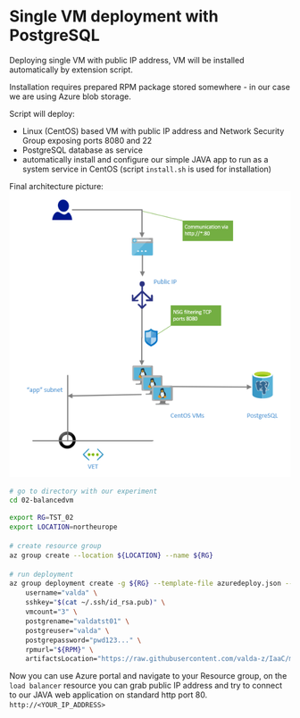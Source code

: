 # Single VM deployment with PostgreSQL

Deploying single VM with public IP address, VM will be installed automatically by extension script. 

Installation requires prepared RPM package stored somewhere - in our case we are using Azure blob storage.

Script will deploy:

* Linux (CentOS) based VM with public IP address and Network Security Group exposing ports 8080 and 22
* PostgreSQL database as service
* automatically install and configure our simple JAVA app to run as a system service in CentOS (script `install.sh` is used for installation)

Final architecture picture:
![](arch.png)

```bash
# go to directory with our experiment
cd 02-balancedvm
```

```bash
export RG=TST_02
export LOCATION=northeurope

# create resource group
az group create --location ${LOCATION} --name ${RG}

# run deployment
az group deployment create -g ${RG} --template-file azuredeploy.json --parameters \
    username="valda" \
    sshkey="$(cat ~/.ssh/id_rsa.pub)" \
    vmcount="3" \
    postgrename="valdatst01" \
    postgreuser="valda" \
    postgrepassword="pwd123..." \
    rpmurl="${RPM}" \
    artifactsLocation="https://raw.githubusercontent.com/valda-z/IaaC/master/02-balancedvm/install.sh"

```

Now you can use Azure portal and navigate to your Resource group, on the `load balancer` resource you can grab public IP address and try to connect to our JAVA web application on standard http port 80.
`http://<YOUR_IP_ADDRESS>`